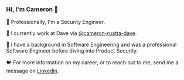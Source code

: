 
### Hi, I'm Cameron :wave:

🎩 Professionally, I'm a Security Engineer. 

🐻 I currently work at Dave via [@cameron-ruatta-dave](https://github.com/cameron-ruatta-dave).

💠 I have a background in Software Engineering and was a professional Software Engineer before diving into Product Security. 

🐦 For more information on my career, or to reach out to me, send me a message on [Linkedin](https://www.linkedin.com/in/cruatta/).

<!--
**cruatta/cruatta** is a ✨ _special_ ✨ repository because its `README.md` (this file) appears on your GitHub profile.

Here are some ideas to get you started:

- 🔭 I’m currently working on ...
- 🌱 I’m currently learning ...
- 👯 I’m looking to collaborate on ...
- 🤔 I’m looking for help with ...
- 💬 Ask me about ...
- 📫 How to reach me: ...
- 😄 Pronouns: ...
- Fun fact: ...
-->
